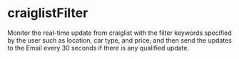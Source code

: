 # craiglistFilter
Monitor the real-time update from craiglist with the filter keywords specified by the user such as location, car type, and price; and then send the updates to the Email every 30 seconds if there is any qualified update.
